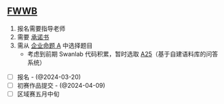 ## [FWWB](http://www.fwwb.org.cn/)

1. 报名需要指导老师
2. 需要 [承诺书](./FWWB/Commitment.pdf)
3. 需从 [企业命题 A](./FWWB/A_problems.pdf) 中选择题目
	+ 考虑到前期 Swanlab 代码积累，暂时选取 [A25](./FWWB/A25.md)（基于自建语料库的问答系统）
- [ ] 报名 - (@2024-03-20)
- [ ] 初赛作品提交 - (@2024-04-09)
- [ ] 区域赛五月中旬